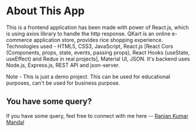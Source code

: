 # About This App

This is a frontend application has been made with power of React.js, which is using axios library to handle the http response. QKart is an online e-commerce application store, provides rice shopping experience. Technologies used - HTML5, CSS3, JavaScript, React.js [React Cors (Components, props, state, events, passing props), React Hooks (useState, useEffect) and Redux in real projects], Material UI, JSON. It's backend uses Node.js, Express.js, REST API and json-server.

Note - This is just a demo project. This can be used for educational purposes, can't be used for business purpose.

## You have some query?

If you have some query, feel free to connect with me here -- [Ranjan Kumar Mandal](https://www.linkedin.com/in/ranjan-kumar-m-818367158/)
